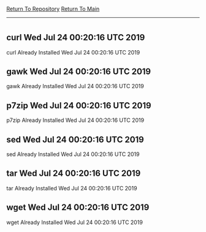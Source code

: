 [Return To Repository](https://github.com/deathbybandaid/piholeparser/)
[Return To Main](https://github.com/deathbybandaid/piholeparser/blob/master/RecentRunLogs/Mainlog.md)
____________________________________
# 
## curl Wed Jul 24 00:20:16 UTC 2019
curl Already Installed Wed Jul 24 00:20:16 UTC 2019
## gawk Wed Jul 24 00:20:16 UTC 2019
gawk Already Installed Wed Jul 24 00:20:16 UTC 2019
## p7zip Wed Jul 24 00:20:16 UTC 2019
p7zip Already Installed Wed Jul 24 00:20:16 UTC 2019
## sed Wed Jul 24 00:20:16 UTC 2019
sed Already Installed Wed Jul 24 00:20:16 UTC 2019
## tar Wed Jul 24 00:20:16 UTC 2019
tar Already Installed Wed Jul 24 00:20:16 UTC 2019
## wget Wed Jul 24 00:20:16 UTC 2019
wget Already Installed Wed Jul 24 00:20:16 UTC 2019
